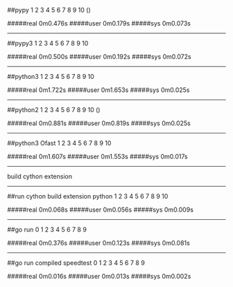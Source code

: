 
##pypy
1 2 3 4 5 6 7 8 9 10 ()

#####real	0m0.476s
#####user	0m0.179s
#####sys	0m0.073s

----

##pypy3
1 2 3 4 5 6 7 8 9 10 

#####real	0m0.500s
#####user	0m0.192s
#####sys	0m0.072s

----

##python3
1 2 3 4 5 6 7 8 9 10 

#####real	0m1.722s
#####user	0m1.653s
#####sys	0m0.025s

----

##python2
1 2 3 4 5 6 7 8 9 10 ()

#####real	0m0.881s
#####user	0m0.819s
#####sys	0m0.025s

----

##python3 Ofast
1 2 3 4 5 6 7 8 9 10 

#####real	0m1.607s
#####user	0m1.553s
#####sys	0m0.017s

----

build cython extension

----

##run cython build extension python
1 2 3 4 5 6 7 8 9 10 

#####real	0m0.068s
#####user	0m0.056s
#####sys	0m0.009s

----

##go run
0 1 2 3 4 5 6 7 8 9 

#####real	0m0.376s
#####user	0m0.123s
#####sys	0m0.081s

----

##go run compiled speedtest
0 1 2 3 4 5 6 7 8 9 

#####real	0m0.016s
#####user	0m0.013s
#####sys	0m0.002s